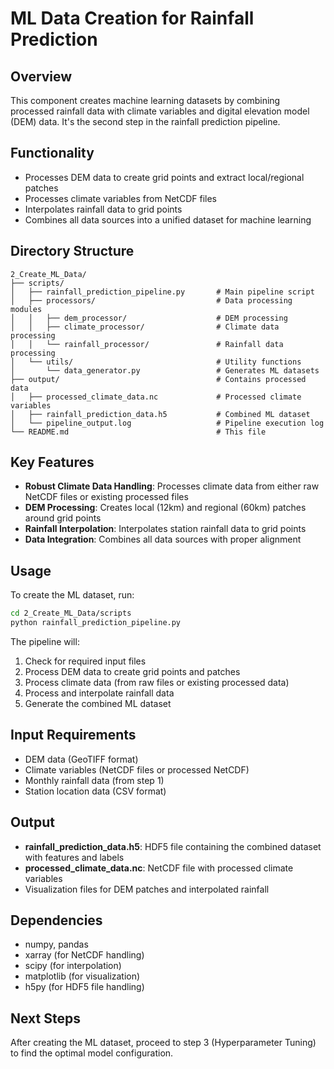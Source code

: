 # ML Data Creation for Rainfall Prediction

## Overview
This component creates machine learning datasets by combining processed rainfall data with climate variables and digital elevation model (DEM) data. It's the second step in the rainfall prediction pipeline.

## Functionality
- Processes DEM data to create grid points and extract local/regional patches
- Processes climate variables from NetCDF files
- Interpolates rainfall data to grid points
- Combines all data sources into a unified dataset for machine learning

## Directory Structure
```
2_Create_ML_Data/
├── scripts/
│   ├── rainfall_prediction_pipeline.py       # Main pipeline script
│   ├── processors/                           # Data processing modules
│   │   ├── dem_processor/                    # DEM processing
│   │   ├── climate_processor/                # Climate data processing
│   │   └── rainfall_processor/               # Rainfall data processing
│   └── utils/                                # Utility functions
│       └── data_generator.py                 # Generates ML datasets
├── output/                                   # Contains processed data
│   ├── processed_climate_data.nc             # Processed climate variables
│   ├── rainfall_prediction_data.h5           # Combined ML dataset
│   └── pipeline_output.log                   # Pipeline execution log
└── README.md                                 # This file
```

## Key Features
- **Robust Climate Data Handling**: Processes climate data from either raw NetCDF files or existing processed files
- **DEM Processing**: Creates local (12km) and regional (60km) patches around grid points
- **Rainfall Interpolation**: Interpolates station rainfall data to grid points
- **Data Integration**: Combines all data sources with proper alignment

## Usage
To create the ML dataset, run:
```bash
cd 2_Create_ML_Data/scripts
python rainfall_prediction_pipeline.py
```

The pipeline will:
1. Check for required input files
2. Process DEM data to create grid points and patches
3. Process climate data (from raw files or existing processed data)
4. Process and interpolate rainfall data
5. Generate the combined ML dataset

## Input Requirements
- DEM data (GeoTIFF format)
- Climate variables (NetCDF files or processed NetCDF)
- Monthly rainfall data (from step 1)
- Station location data (CSV format)

## Output
- **rainfall_prediction_data.h5**: HDF5 file containing the combined dataset with features and labels
- **processed_climate_data.nc**: NetCDF file with processed climate variables
- Visualization files for DEM patches and interpolated rainfall

## Dependencies
- numpy, pandas
- xarray (for NetCDF handling)
- scipy (for interpolation)
- matplotlib (for visualization)
- h5py (for HDF5 file handling)

## Next Steps
After creating the ML dataset, proceed to step 3 (Hyperparameter Tuning) to find the optimal model configuration.
